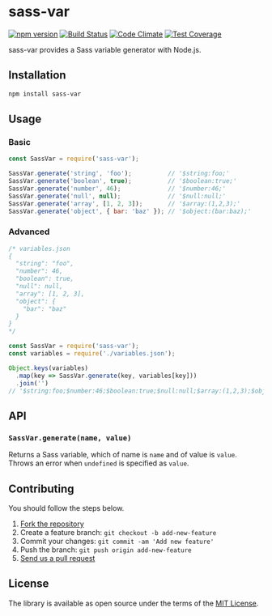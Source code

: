 # sass-var
[![npm version](https://badge.fury.io/js/sass-var.svg)](https://badge.fury.io/js/sass-var)
[![Build Status](https://travis-ci.org/yasaichi/sass-var.svg?branch=master)](https://travis-ci.org/yasaichi/sass-var)
[![Code Climate](https://codeclimate.com/github/yasaichi/sass-var/badges/gpa.svg)](https://codeclimate.com/github/yasaichi/sass-var)
[![Test Coverage](https://codeclimate.com/github/yasaichi/sass-var/badges/coverage.svg)](https://codeclimate.com/github/yasaichi/sass-var/coverage)

sass-var provides a Sass variable generator with Node.js.

## Installation
```sh
npm install sass-var
```

## Usage
### Basic

```js
const SassVar = require('sass-var');

SassVar.generate('string', 'foo');          // '$string:foo;'
SassVar.generate('boolean', true);          // '$boolean:true;'
SassVar.generate('number', 46);             // '$number:46;'
SassVar.generate('null', null);             // '$null:null;'
SassVar.generate('array', [1, 2, 3]);       // '$array:(1,2,3);'
SassVar.generate('object', { bar: 'baz' }); // '$object:(bar:baz);'
```

### Advanced
```js
/* variables.json
{
  "string": "foo",
  "number": 46,
  "boolean": true,
  "null": null,
  "array": [1, 2, 3],
  "object": {
    "bar": "baz"
  }
}
*/

const SassVar = require('sass-var');
const variables = require('./variables.json');

Object.keys(variables)
  .map(key => SassVar.generate(key, variables[key]))
  .join('')
// '$string:foo;$number:46;$boolean:true;$null:null;$array:(1,2,3);$object:(bar:baz);'
```

## API
### `SassVar.generate(name, value)`
Returns a Sass variable, which of name is `name` and of value is `value`.
Throws an error when `undefined` is specified as `value`.

## Contributing
You should follow the steps below.

1. [Fork the repository](https://help.github.com/articles/fork-a-repo/)
2. Create a feature branch: `git checkout -b add-new-feature`
3. Commit your changes: `git commit -am 'Add new feature'`
4. Push the branch: `git push origin add-new-feature`
4. [Send us a pull request](https://help.github.com/articles/about-pull-requests/)

## License
The library is available as open source under the terms of the [MIT License](http://opensource.org/licenses/MIT).
